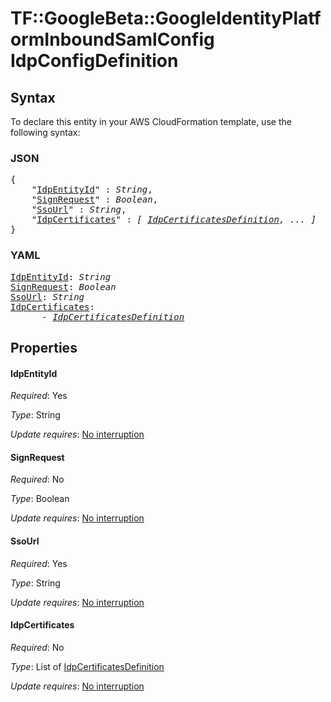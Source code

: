 # TF::GoogleBeta::GoogleIdentityPlatformInboundSamlConfig IdpConfigDefinition

## Syntax

To declare this entity in your AWS CloudFormation template, use the following syntax:

### JSON

<pre>
{
    "<a href="#idpentityid" title="IdpEntityId">IdpEntityId</a>" : <i>String</i>,
    "<a href="#signrequest" title="SignRequest">SignRequest</a>" : <i>Boolean</i>,
    "<a href="#ssourl" title="SsoUrl">SsoUrl</a>" : <i>String</i>,
    "<a href="#idpcertificates" title="IdpCertificates">IdpCertificates</a>" : <i>[ <a href="idpcertificatesdefinition.md">IdpCertificatesDefinition</a>, ... ]</i>
}
</pre>

### YAML

<pre>
<a href="#idpentityid" title="IdpEntityId">IdpEntityId</a>: <i>String</i>
<a href="#signrequest" title="SignRequest">SignRequest</a>: <i>Boolean</i>
<a href="#ssourl" title="SsoUrl">SsoUrl</a>: <i>String</i>
<a href="#idpcertificates" title="IdpCertificates">IdpCertificates</a>: <i>
      - <a href="idpcertificatesdefinition.md">IdpCertificatesDefinition</a></i>
</pre>

## Properties

#### IdpEntityId

_Required_: Yes

_Type_: String

_Update requires_: [No interruption](https://docs.aws.amazon.com/AWSCloudFormation/latest/UserGuide/using-cfn-updating-stacks-update-behaviors.html#update-no-interrupt)

#### SignRequest

_Required_: No

_Type_: Boolean

_Update requires_: [No interruption](https://docs.aws.amazon.com/AWSCloudFormation/latest/UserGuide/using-cfn-updating-stacks-update-behaviors.html#update-no-interrupt)

#### SsoUrl

_Required_: Yes

_Type_: String

_Update requires_: [No interruption](https://docs.aws.amazon.com/AWSCloudFormation/latest/UserGuide/using-cfn-updating-stacks-update-behaviors.html#update-no-interrupt)

#### IdpCertificates

_Required_: No

_Type_: List of <a href="idpcertificatesdefinition.md">IdpCertificatesDefinition</a>

_Update requires_: [No interruption](https://docs.aws.amazon.com/AWSCloudFormation/latest/UserGuide/using-cfn-updating-stacks-update-behaviors.html#update-no-interrupt)

